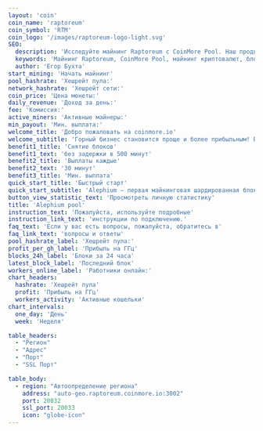 ```yaml
---
layout: 'coin'
coin_name: 'raptoreum'
coin_symbol: 'RTM'
coin_logo: '/images/raptoreum-logo-light.svg'
SEO:
  description: 'Исследуйте майнинг Raptoreum с CoinMore Pool. Наш продвинутый и надежный майнинг-пул обеспечивает высокую прибыльность и стабильность для майнеров Raptoreum.'
  keywords: 'Майнинг Raptoreum, CoinMore Pool, майнинг криптовалют, блокчейн, Raptoreum, крипто майнинг, майнинг цифровой валюты, децентрализованный майнинг, безопасный майнинг, прибыльный майнинг, майнинг софт, майнинг оборудование'
  author: 'Егор Бухта'
start_mining: 'Начать майнинг'
pool_hashrate: 'Хешрейт пула:'
network_hashrate: 'Хешрейт сети:'
coin_price: 'Цена монеты:'
daily_revenue: 'Доход за день:'
fee: 'Комиссия:'
active_miners: 'Активные майнеры:'
min_payout: 'Мин. выплата:'
welcome_title: 'Добро пожаловать на coinmore.io'
welcome_subtitle: 'Горный бизнес становится проще и более прибыльным! Вы ищете надежный пул с низкими комиссиями? Хотите стабильность и прозрачную статистику? Не ищите дальше! На нашей платформе вы найдете все для эффективной добычи, а также дружелюбное сообщество и техническую поддержку, готовую помочь в любой ситуации. Зарабатывайте больше с меньшими затратами.'
benefit1_title: 'Снятие блоков'
benefit1_text: 'без задержки в 500 минут'
benefit2_title: 'Выплаты каждые'
benefit2_text: '30 минут'
benefit3_title: 'Мин. выплата'
quick_start_title: 'Быстрый старт'
quick_start_subtitle: 'Alephium — первая майнинговая шардированная блокчейн-платформа первого уровня, которая масштабирует и улучшает основные технологии Bitcoin, Proof of Work и UTXO. Она обеспечивает высокопроизводительную, безопасную платформу для DeFi и децентрализованных приложений с повышенной энергоэффективностью.'
button_view_statistic_text: 'Просмотреть личную статистику'
title: 'Alephium pool'
instruction_text: 'Пожалуйста, используйте подробные'
instruction_link_text: 'инструкции по подключению.'
faq_text: 'Если у вас есть вопросы, пожалуйста, обратитесь в'
faq_link_text: 'вопросы и ответы'
pool_hashrate_label: 'Хешрейт пула:'
profit_per_gh_label: 'Прибыль на ГГц'
blocks_24h_label: 'Блоки за 24 часа'
latest_block_label: 'Последний блок'
workers_online_label: 'Работники онлайн:'
chart_headers:
  hashrate: 'Хешрейт пула'
  profit: 'Прибыль на ГГц'
  workers_activity: 'Активные кошельки'
chart_intervals:
  one_day: 'День'
  week: 'Неделя'

table_headers:
  - "Регион"
  - "Адрес"
  - "Порт"
  - "SSL Порт"

table_body:
  - region: "Автоопределение региона"
    address: "auto-geo.raptoreum.coinmore.io:3002"
    port: 20032
    ssl_port: 20033
    icon: "globe-icon"
---
```


